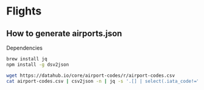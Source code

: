 # Flights

## How to generate airports.json
Dependencies
```bash
brew install jq
npm install -g dsv2json
```

```bash
wget https://datahub.io/core/airport-codes/r/airport-codes.csv
cat airport-codes.csv | csv2json -n | jq -s '.[] | select(.iata_code!="") | {iata_code,name,lonlat: (.coordinates / ", " | map(. | tonumber))}' | jq -s 'INDEX(.iata_code)' > airports.json
```
